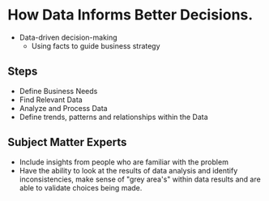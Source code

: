 # How Data Informs Better Decisions.

- Data-driven decision-making
  - Using facts to guide business strategy

## Steps

- Define Business Needs
- Find Relevant Data
- Analyze and Process Data
- Define trends, patterns and relationships within the Data

## Subject Matter Experts

- Include insights from people who are familiar with the problem
- Have the ability to look at the results of data analysis and identify inconsistencies, make sense of "grey area's" within data results and are able to validate choices being made.
